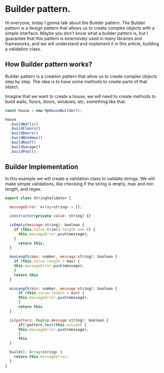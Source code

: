 # Builder pattern.

Hi everyone, today I gonna talk about the Builder pattern. The Builder pattern is a design pattern that allows us to create complex objects with a simple interface. Maybe you don't know what a builder pattern is, but I guarantee that this pattern is extensively used in many libraries and frameworks, and we will understand and implement it in this article, building a validation class.

## How Builder pattern works?

Builder pattern is a creation pattern that allow us to create complex objects step by step. The idea is to have some methods to create parts of that object.

Imagine that we want to create a house, we will need to create methods to build walls, floors, doors, windows, etc, something like that.

```javascript
const house = new HpHouseBuilder();

house
  .buildWalls()
  .buildFloors()
  .buildDoors()
  .buildWindows()
  .buildRoof()
  .buildGarage()
  .buildPool();
```

## Builder Implementation

In this example we will create a validation class to validate strings. We will make simple validations, like checking if the string is empty, max and min length, and regex.

```javascript
export class StringValidator {

  messageError: Array<string> = [];

  constructor(private value: string) {}

  isEmpty(message:string): boolean {
    if (this.value.trim().length === 0) {
      this.messageError.push(message);
    }
      return this;
  }

  maxLength(max: number, message:string): boolean {
    if (this.value.length > max) {
    this.messageError.push(message);
    }
    return this
  }

  minLength(min: number, message:string): boolean {
      if (this.value.length < min) {
      this.messageError.push(message);
      }
      return this
  }

  is(pattern: RegExp,message:string): boolean {
      if(!pattern.test(this.value)) {
      this.messageError.push(message);
      }
      this
  }

  build(): Array<string> {
    return this.messageError;
  }
}
```
